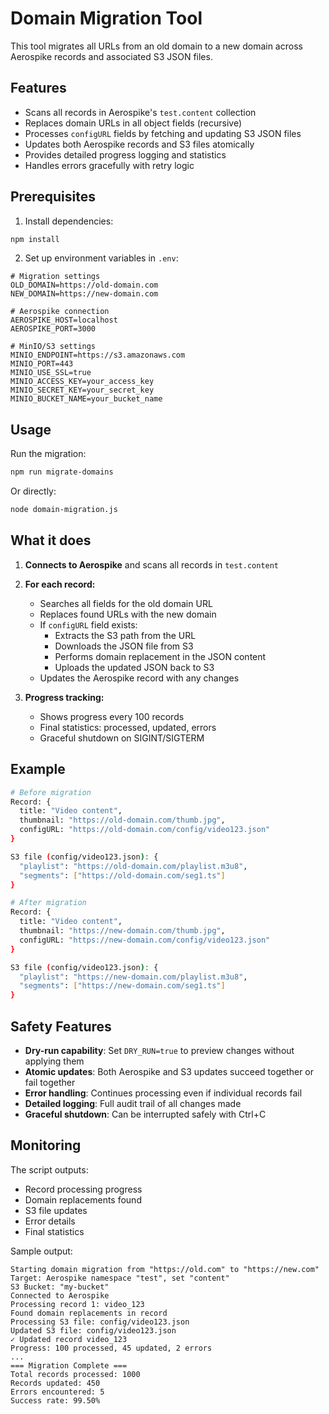 # Domain Migration Tool

This tool migrates all URLs from an old domain to a new domain across Aerospike records and associated S3 JSON files.

## Features

- Scans all records in Aerospike's `test.content` collection
- Replaces domain URLs in all object fields (recursive)
- Processes `configURL` fields by fetching and updating S3 JSON files
- Updates both Aerospike records and S3 files atomically
- Provides detailed progress logging and statistics
- Handles errors gracefully with retry logic

## Prerequisites

1. Install dependencies:
```bash
npm install
```

2. Set up environment variables in `.env`:
```env
# Migration settings
OLD_DOMAIN=https://old-domain.com
NEW_DOMAIN=https://new-domain.com

# Aerospike connection
AEROSPIKE_HOST=localhost
AEROSPIKE_PORT=3000

# MinIO/S3 settings
MINIO_ENDPOINT=https://s3.amazonaws.com
MINIO_PORT=443
MINIO_USE_SSL=true
MINIO_ACCESS_KEY=your_access_key
MINIO_SECRET_KEY=your_secret_key
MINIO_BUCKET_NAME=your_bucket_name
```

## Usage

Run the migration:
```bash
npm run migrate-domains
```

Or directly:
```bash
node domain-migration.js
```

## What it does

1. **Connects to Aerospike** and scans all records in `test.content`

2. **For each record:**
   - Searches all fields for the old domain URL
   - Replaces found URLs with the new domain
   - If `configURL` field exists:
     - Extracts the S3 path from the URL
     - Downloads the JSON file from S3
     - Performs domain replacement in the JSON content
     - Uploads the updated JSON back to S3
   - Updates the Aerospike record with any changes

3. **Progress tracking:**
   - Shows progress every 100 records
   - Final statistics: processed, updated, errors
   - Graceful shutdown on SIGINT/SIGTERM

## Example

```bash
# Before migration
Record: {
  title: "Video content",
  thumbnail: "https://old-domain.com/thumb.jpg",
  configURL: "https://old-domain.com/config/video123.json"
}

S3 file (config/video123.json): {
  "playlist": "https://old-domain.com/playlist.m3u8",
  "segments": ["https://old-domain.com/seg1.ts"]
}

# After migration
Record: {
  title: "Video content", 
  thumbnail: "https://new-domain.com/thumb.jpg",
  configURL: "https://new-domain.com/config/video123.json"
}

S3 file (config/video123.json): {
  "playlist": "https://new-domain.com/playlist.m3u8",
  "segments": ["https://new-domain.com/seg1.ts"]
}
```

## Safety Features

- **Dry-run capability**: Set `DRY_RUN=true` to preview changes without applying them
- **Atomic updates**: Both Aerospike and S3 updates succeed together or fail together
- **Error handling**: Continues processing even if individual records fail
- **Detailed logging**: Full audit trail of all changes made
- **Graceful shutdown**: Can be interrupted safely with Ctrl+C

## Monitoring

The script outputs:
- Record processing progress
- Domain replacements found
- S3 file updates
- Error details
- Final statistics

Sample output:
```
Starting domain migration from "https://old.com" to "https://new.com"
Target: Aerospike namespace "test", set "content"
S3 Bucket: "my-bucket"
Connected to Aerospike
Processing record 1: video_123
Found domain replacements in record
Processing S3 file: config/video123.json
Updated S3 file: config/video123.json
✓ Updated record video_123
Progress: 100 processed, 45 updated, 2 errors
...
=== Migration Complete ===
Total records processed: 1000
Records updated: 450
Errors encountered: 5
Success rate: 99.50%
```